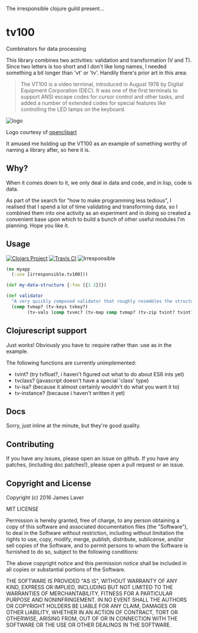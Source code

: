 The irresponsible clojure guild present...

# tv100

Combinators for data processing

This library combines two activities: validation and transformation (V and T).
Since two letters is too short and I don't like long names, I needed something a
bit longer than 'vt' or 'tv'. Handily there's prior art in this area:

> The VT100 is a video terminal, introduced in August 1978 by Digital Equipment
> Corporation (DEC). It was one of the first terminals to support ANSI escape
> codes for cursor control and other tasks, and added a number of extended codes
> for special features like controlling the LED lamps on the keyboard.

![logo](https://irresponsible.github.io/media/tv100/logo.png)

Logo courtesy of [openclipart](https://openclipart.org/detail/21303/old-television)

It amused me holding up the VT100 as an example of something worthy of naming
a library after, so here it is.

## Why?

When it comes down to it, we only deal in data and code, and in lisp, code is data.

As part of the search for "how to make programming less tedious", I realised that I
spend a lot of time validating and transforming data, so I combined them into one
activity as an experiment and in doing so created a convenient base upon which to
build a bunch of other useful modules I'm planning. Hope you like it.

## Usage

[![Clojars Project](https://img.shields.io/clojars/v/irresponsible/tv100.svg?style=flat-square)](http://clojars.org/irresponsible/tv100)
[![Travis CI](https://img.shields.io/travis/irresponsible/tv100/master.svg?style=flat-square)](https://travis-ci.org/irresponsible/tv100)
![Irresponsible](https://img.shields.io/badge/irresponsible-true-red.svg?style=flat-square)

```clojure
(ns myapp
  (:use [irresponsible.tv100]))

(def my-data-structure {:foo [{1 2}]})

(def validator
  "A very quickly composed validator that roughly resembles the structure"
  (comp tvmap? (tv-keys tvkey?)
        (tv-vals (comp tvvec? (tv-map comp tvmap? (tv-zip tvint? tvint?))))))
```

## Clojurescript support

Just works! Obviously you have to :require rather than :use as in the example.

The following functions are currently unimplemented:

* tvint? (try tvfloat?, i haven't figured out what to do about ES6 ints yet)
* tvclass? (javascript doesn't have a special 'class' type)
* tv-isa? (because it almost certainly wouldn't do what you want it to)
* tv-instance? (because i haven't written it yet)

## Docs

Sorry, just inline at the minute, but they're good quality.

## Contributing

If you have any issues, please open an issue on github. If you have any patches,
(including doc patches!), please open a pull request or an issue.

## Copyright and License

Copyright (c) 2016 James Laver

MIT LICENSE

Permission is hereby granted, free of charge, to any person obtaining a copy of this software and associated documentation files (the "Software"), to deal in the Software without restriction, including without limitation the rights to use, copy, modify, merge, publish, distribute, sublicense, and/or sell copies of the Software, and to permit persons to whom the Software is furnished to do so, subject to the following conditions:

The above copyright notice and this permission notice shall be included in all copies or substantial portions of the Software.

THE SOFTWARE IS PROVIDED "AS IS", WITHOUT WARRANTY OF ANY KIND, EXPRESS OR IMPLIED, INCLUDING BUT NOT LIMITED TO THE WARRANTIES OF MERCHANTABILITY, FITNESS FOR A PARTICULAR PURPOSE AND NONINFRINGEMENT. IN NO EVENT SHALL THE AUTHORS OR COPYRIGHT HOLDERS BE LIABLE FOR ANY CLAIM, DAMAGES OR OTHER LIABILITY, WHETHER IN AN ACTION OF CONTRACT, TORT OR OTHERWISE, ARISING FROM, OUT OF OR IN CONNECTION WITH THE SOFTWARE OR THE USE OR OTHER DEALINGS IN THE SOFTWARE.
